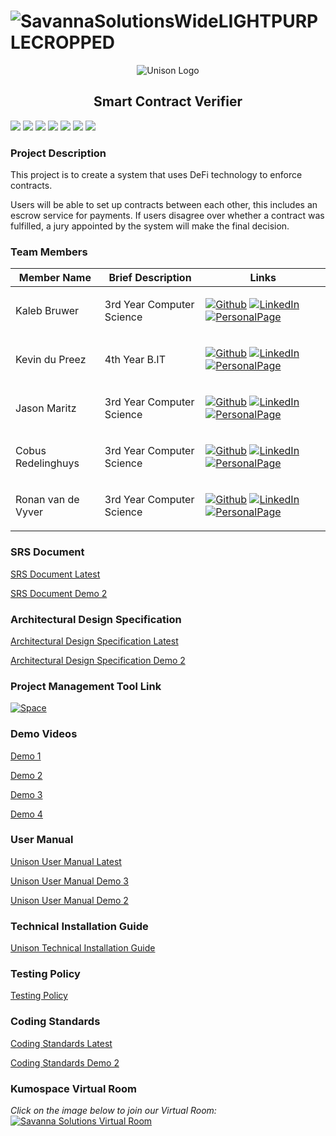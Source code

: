 # ![SavannaSolutionsWideLIGHTPURPLECROPPED](https://user-images.githubusercontent.com/41339070/133722804-e1c1fb0a-709a-4320-9d81-a458a47bd3dc.png)

<!-- ## Unison - Smart-Contract-Verifier -->

<p align="center">
  
  <img src="https://user-images.githubusercontent.com/41339070/131267171-58f71bde-e99f-4b60-8435-1b958d74a660.gif" alt="Unison Logo" />
  <h2 align="center">Smart Contract Verifier</h2>
</p>

![](https://img.shields.io/github/issues/COS301-SE-2021/Smart-Contract-Verifier?style=for-the-badge&cacheSeconds=3600)
![](https://img.shields.io/github/forks/COS301-SE-2021/Smart-Contract-Verifier?style=for-the-badge&cacheSeconds=3600)
![](https://img.shields.io/github/stars/COS301-SE-2021/Smart-Contract-Verifier?style=for-the-badge&cacheSeconds=3600)
![](https://img.shields.io/github/issues-pr/COS301-SE-2021/Smart-Contract-Verifier?style=for-the-badge&cacheSeconds=3600)
![](https://img.shields.io/github/issues-pr-closed/COS301-SE-2021/Smart-Contract-Verifier?style=for-the-badge&cacheSeconds=3600)
![](https://img.shields.io/github/last-commit/COS301-SE-2021/Smart-Contract-Verifier?style=for-the-badge&cacheSeconds=3600)
![](https://img.shields.io/github/commit-activity/m/COS301-SE-2021/Smart-Contract-Verifier?style=for-the-badge&cacheSeconds=3600)


### Project Description
This project is to create a system that uses DeFi technology to enforce contracts.

Users will be able to set up contracts between each other, this includes an escrow service for payments.
If users disagree over whether a contract was fulfilled, a jury appointed by the system will make the final decision.

### Team Members

| Member Name        | Brief Description         | Links                                                                                                                                                                                                                                                                                                                                                                                                                   |
| ------------------ | ------------------------- | ----------------------------------------------------------------------------------------------------------------------------------------------------------------------------------------------------------------------------------------------------------------------------------------------------------------------------------------------------------------------------------------------------------------------- |
| Kaleb Bruwer       | 3rd Year Computer Science | <p><a href="https://github.com/Kaleb-Bruwer" target="_blank"><img alt="Github" src="https://img.shields.io/badge/GitHub-%2312100E.svg?&style=for-the-badge&logo=Github&logoColor=white" /></a> <a href="https://www.linkedin.com/in/kaleb-bruwer-033b2b20b" target="_blank"><img alt="LinkedIn" src="https://img.shields.io/badge/linkedin-%2312100E.svg?&style=for-the-badge&logo=linkedin&logoColor=white" /></a><a href="https://kaleb-bruwer.github.io/#/" target="_blank"><img alt="PersonalPage" src="https://img.shields.io/badge/Personal Page-%2312100E.svg?&style=for-the-badge&logo=linux&logoColor=white" /></a></p> |
| Kevin du Preez     | 4th Year B.IT             | <p><a href="https://github.com/bitBadger8" target="_blank"><img alt="Github" src="https://img.shields.io/badge/GitHub-%2312100E.svg?&style=for-the-badge&logo=Github&logoColor=white" /></a> <a href="https://www.linkedin.com/in/kevindupreez8" target="_blank"><img alt="LinkedIn" src="https://img.shields.io/badge/linkedin-%2312100E.svg?&style=for-the-badge&logo=linkedin&logoColor=white" /></a> <a href="https://bitbadger8.github.io/" target="_blank"><img alt="PersonalPage" src="https://img.shields.io/badge/Personal Page-%2312100E.svg?&style=for-the-badge&logo=linux&logoColor=white" /></a></p>            |
| Jason Maritz | 3rd Year Computer Science | <p><a href="https://github.com/JasonMaritz" target="_blank"><img alt="Github" src="https://img.shields.io/badge/GitHub-%2312100E.svg?&style=for-the-badge&logo=Github&logoColor=white" /></a> <a href="https://www.linkedin.com/in/jason-maritz-b2170b15a" target="_blank"><img alt="LinkedIn" src="https://img.shields.io/badge/linkedin-%2312100E.svg?&style=for-the-badge&logo=linkedin&logoColor=white" /></a> <a href="https://jasonmaritz.github.io/" target="_blank"><img alt="PersonalPage" src="https://img.shields.io/badge/Personal Page-%2312100E.svg?&style=for-the-badge&logo=linux&logoColor=white" /></a></p> |                                                                                                                                                                                                                                                                                                                                        |
| Cobus Redelinghuys | 3rd Year Computer Science | <p><a href="https://github.com/DarkMerlin1" target="_blank"><img alt="Github" src="https://img.shields.io/badge/GitHub-%2312100E.svg?&style=for-the-badge&logo=Github&logoColor=white" /></a> <a href="https://www.linkedin.com/in/cobus-redelinghuys-5a752516b" target="_blank"><img alt="LinkedIn" src="https://img.shields.io/badge/linkedin-%2312100E.svg?&style=for-the-badge&logo=linkedin&logoColor=white" /></a><a href="https://DarkMerlin1.github.io/" target="_blank"><img alt="PersonalPage" src="https://img.shields.io/badge/Personal Page-%2312100E.svg?&style=for-the-badge&logo=linux&logoColor=white" /></a></p> |                                                                                                                                                                                                                                                    |
| Ronan van de Vyver | 3rd Year Computer Science | <p><a href="https://github.com/Ronan-UP" target="_blank"><img alt="Github" src="https://img.shields.io/badge/GitHub-%2312100E.svg?&style=for-the-badge&logo=Github&logoColor=white" /></a> <a href="https://linkedin.com/in/ronan-van-de-vyver-98bb7820b" target="_blank"><img alt="LinkedIn" src="https://img.shields.io/badge/linkedin-%2312100E.svg?&style=for-the-badge&logo=linkedin&logoColor=white" /></a> <a href="https://ronan-up.github.io/" target="_blank"><img alt="PersonalPage" src="https://img.shields.io/badge/Personal Page-%2312100E.svg?&style=for-the-badge&logo=linux&logoColor=white" /></a></p></p> |


### SRS Document
[SRS Document Latest](https://drive.google.com/file/d/14bkiP5k81RNTT-S2IXEix0bQm38eaujL/view?usp=sharing "SRS Document - Demo 3 Update")

[SRS Document Demo 2](https://drive.google.com/file/d/1IvI10wJO8FSv1APeL5g9D8WualTDp7nY/view?usp=sharing "SRS Document - Demo 2 Update")


### Architectural Design Specification 
[Architectural Design Specification Latest](https://drive.google.com/file/d/18z94rjaW_dUWHt3p9pNLBiwlxyeDT9Wl/view?usp=sharing "Architectural Design Specification Document Demo 3")

[Architectural Design Specification Demo 2](https://drive.google.com/file/d/1ApvMXOMRkjy6tudNY2TkfpmoYoe4coBI/view?usp=sharing "Architectural Design Specification Document Demo 2")


### Project Management Tool Link
<a href="https://savannasolutions.jetbrains.space/oauth/auth/invite/43d3a67afaa6f3eb7485461147cc31a9" target="_blank"><img alt="Space" src="https://img.shields.io/badge/JetBrains Space-%2312100E.svg?&style=for-the-badge&logo=jetBrains&logoColor=royalblue" /></a> 


### Demo Videos
[Demo 1](https://youtu.be/Cp3SrhVhpx8 "Demo 1 Pre-Recorded")

[Demo 2](https://drive.google.com/file/d/1cDZbwf62NDgF4b06BWYo1-K27CnWazlp/view "Demo 2 Pre-Recorded")

[Demo 3](https://drive.google.com/file/d/1vS_SaMyM0epwD7M5oAB1QdPp8GzLKYTC/view?usp=sharing "Demo 3 Pre-Recorded")

[Demo 4](https://drive.google.com/file/d/1acLT4B9GEwvFcqKZf9p3V9PTg7i8YIya/view?usp=sharing "Demo 4 Pre-Recorded")


### User Manual
[Unison User Manual Latest](https://drive.google.com/file/d/1mfi73z7QxIC34tXWid9Nj7GetGbABWW6/view?usp=sharing "User Manual Document Demo 4")

[Unison User Manual Demo 3](https://drive.google.com/file/d/1sNw70yxIga1BZSfhdbnCgj2IBF_MbHdE/view?usp=sharing "User Manual Document Demo 3")

[Unison User Manual Demo 2](https://drive.google.com/file/d/1shscD5YW5OfNZLZ7aP523m4GYGqFGw9g/view?usp=sharing "User Manual Document Demo 2")


### Technical Installation Guide
[Unison Technical Installation Guide](https://drive.google.com/file/d/1FZTGVNUSmbhKs3D8sNz2AjNKBPJIuBz7/view?usp=sharing "Technical Installation Guide Document")


### Testing Policy
[Testing Policy](https://drive.google.com/file/d/1JFRMePWuch4JXCdratRtmVVqixmk6FQz/view?usp=sharing "Testing Policy Document")


### Coding Standards
[Coding Standards Latest](https://drive.google.com/file/d/1ZY9B8_qNpj48cPnye7gBYitTgVsB55hW/view?usp=sharing "Coding Standards Document")

[Coding Standards Demo 2](https://drive.google.com/file/d/1vXQQEzrYQDgvD4gYRcH8-GO8Aw1AdcBz/view?usp=sharing "Coding Standards Document")


### Kumospace Virtual Room
_Click on the image below to join our Virtual Room:_
[![Savanna Solutions Virtual Room](https://user-images.githubusercontent.com/41339070/132300480-843c3647-cde0-49f8-b804-ce8ef294ecd5.png "Savanna Solutions Kumospace Virtual Room")](https://www.kumospace.com/cos301-se-2021?roomId=Bx52g8joslYH5bImswYa)
